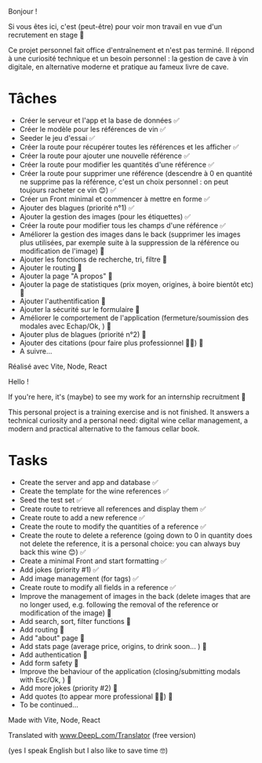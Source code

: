 Bonjour !

Si vous êtes ici, c'est (peut-être) pour voir mon travail en vue d'un recrutement en stage 🎉

Ce projet personnel fait office d'entraînement et n'est pas terminé. Il répond à une curiosité technique et un besoin personnel : la gestion de cave à vin digitale, en alternative moderne et pratique au fameux livre de cave.

# Tâches

- Créer le serveur et l'app et la base de données ✅
- Créer le modèle pour les références de vin ✅
- Seeder le jeu d'essai ✅
- Créer la route pour récupérer toutes les références et les afficher ✅
- Créer la route pour ajouter une nouvelle référence ✅
- Créer la route pour modifier les quantités d'une référence ✅
- Créer la route pour supprimer une référence (descendre à 0 en quantité ne supprime pas la référence, c'est un choix personnel : on peut toujours racheter ce vin 😊) ✅
- Créer un Front minimal et commencer à mettre en forme ✅
- Ajouter des blagues (priorité n°1) ✅
- Ajouter la gestion des images (pour les étiquettes) ✅
- Créer la route pour modifier tous les champs d'une référence ✅
- Améliorer la gestion des images dans le back (supprimer les images plus utilisées, par exemple suite à la suppression de la référence ou modification de l'image) 🚧
- Ajouter les fonctions de recherche, tri, filtre 🚧
- Ajouter le routing 📅
- Ajouter la page "A propos" 📅
- Ajouter la page de statistiques (prix moyen, origines, à boire bientôt etc) 📅
- Ajouter l'authentification 📅
- Ajouter la sécurité sur le formulaire 📅
- Améliorer le comportement de l'application (fermeture/soumission des modales avec Echap/Ok, ) 🚧
- Ajouter plus de blagues (priorité n°2) 🚧
- Ajouter des citations (pour faire plus professionnel 👨‍⚖️) 🚧
- A suivre...

Réalisé avec Vite, Node, React

Hello !

If you're here, it's (maybe) to see my work for an internship recruitment 🎉

This personal project is a training exercise and is not finished. It answers a technical curiosity and a personal need: digital wine cellar management, a modern and practical alternative to the famous cellar book.

# Tasks

- Create the server and app and database ✅
- Create the template for the wine references ✅
- Seed the test set ✅
- Create route to retrieve all references and display them ✅
- Create route to add a new reference ✅
- Create the route to modify the quantities of a reference ✅
- Create the route to delete a reference (going down to 0 in quantity does not delete the reference, it is a personal choice: you can always buy back this wine 😊) ✅
- Create a minimal Front and start formatting ✅
- Add jokes (priority #1) ✅
- Add image management (for tags) ✅
- Create route to modify all fields in a reference ✅
- Improve the management of images in the back (delete images that are no longer used, e.g. following the removal of the reference or modification of the image) 🚧
- Add search, sort, filter functions 🚧
- Add routing 📅
- Add "about" page 📅
- Add stats page (average price, origins, to drink soon... ) 📅
- Add authentication 📅
- Add form safety 📅
- Improve the behaviour of the application (closing/submitting modals with Esc/Ok, ) 🚧
- Add more jokes (priority #2) 🚧
- Add quotes (to appear more professional 👨‍⚖️) 🚧
- To be continued...

Made with Vite, Node, React

Translated with www.DeepL.com/Translator (free version)

(yes I speak English but I also like to save time 🤓)
